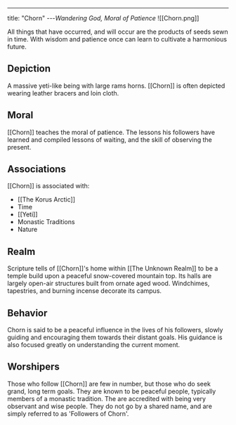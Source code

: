 ---
title: "Chorn"
---*Wandering God, Moral of Patience*
![[Chorn.png]]

All things that have occurred, and will occur are the products of seeds sewn in time. With wisdom and patience once can learn to cultivate a harmonious future.

## Depiction
A massive yeti-like being with large rams horns. [[Chorn]] is often depicted wearing leather bracers and loin cloth.

## Moral
[[Chorn]] teaches the moral of patience. The lessons his followers have learned and compiled lessons of waiting, and the skill of observing the present.

## Associations
[[Chorn]] is associated with:
- [[The Korus Arctic]]
- Time
- [[Yeti]]
- Monastic Traditions
- Nature

## Realm
Scripture tells of [[Chorn]]'s home within [[The Unknown Realm]] to be a temple build upon a peaceful snow-covered mountain top. Its halls are largely open-air structures built from ornate aged wood. Windchimes, tapestries, and burning incense decorate its campus. 

## Behavior
Chorn is said to be a peaceful influence in the lives of his followers, slowly guiding and encouraging them towards their distant goals. His guidance is also focused greatly on understanding the current moment.

## Worshipers
Those who follow [[Chorn]] are few in number, but those who do seek grand, long term goals. They are known to be peaceful people, typically members of a monastic tradition. The are accredited with being very observant and wise people. They do not go by a shared name, and are simply referred to as 'Followers of Chorn'.